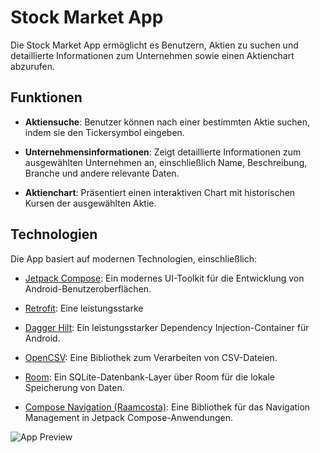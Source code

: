 # Stock Market App

Die Stock Market App ermöglicht es Benutzern, Aktien zu suchen und detaillierte Informationen zum Unternehmen sowie einen Aktienchart abzurufen.

## Funktionen

- **Aktiensuche**: Benutzer können nach einer bestimmten Aktie suchen, indem sie den Tickersymbol eingeben.

- **Unternehmensinformationen**: Zeigt detaillierte Informationen zum ausgewählten Unternehmen an, einschließlich Name, Beschreibung, Branche und andere relevante Daten.

- **Aktienchart**: Präsentiert einen interaktiven Chart mit historischen Kursen der ausgewählten Aktie.

## Technologien

Die App basiert auf modernen Technologien, einschließlich:

- [Jetpack Compose](https://developer.android.com/jetpack/compose): Ein modernes UI-Toolkit für die Entwicklung von Android-Benutzeroberflächen.

- [Retrofit](https://square.github.io/retrofit/): Eine leistungsstarke

 - [Dagger Hilt](https://dagger.dev/hilt/): Ein leistungsstarker Dependency Injection-Container für Android.

- [OpenCSV](https://opencsv.sourceforge.io/): Eine Bibliothek zum Verarbeiten von CSV-Dateien.

- [Room](https://developer.android.com/training/data-storage/room): Ein SQLite-Datenbank-Layer über Room für die lokale Speicherung von Daten.

- [Compose Navigation (Raamcosta)](https://github.com/Raamcosta/compose-destinations): Eine Bibliothek für das Navigation Management in Jetpack Compose-Anwendungen.

![App Preview](screenshots/App1.png)

  

